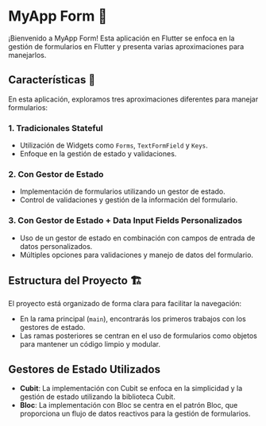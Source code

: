 # MyApp Form 📝

¡Bienvenido a MyApp Form! Esta aplicación en Flutter se enfoca en la gestión de formularios en Flutter y presenta varias aproximaciones para manejarlos. 

## Características 🚀

En esta aplicación, exploramos tres aproximaciones diferentes para manejar formularios:

### 1. Tradicionales Stateful

- Utilización de Widgets como `Forms`, `TextFormField` y `Keys`.
- Enfoque en la gestión de estado y validaciones.

### 2. Con Gestor de Estado

- Implementación de formularios utilizando un gestor de estado.
- Control de validaciones y gestión de la información del formulario.

### 3. Con Gestor de Estado + Data Input Fields Personalizados

- Uso de un gestor de estado en combinación con campos de entrada de datos personalizados.
- Múltiples opciones para validaciones y manejo de datos del formulario.

## Estructura del Proyecto 🏗️

El proyecto está organizado de forma clara para facilitar la navegación:

- En la rama principal (`main`), encontrarás los primeros trabajos con los gestores de estado.
- Las ramas posteriores se centran en el uso de formularios como objetos para mantener un código limpio y modular.

## Gestores de Estado Utilizados

- **Cubit**: La implementación con Cubit se enfoca en la simplicidad y la gestión de estado utilizando la biblioteca Cubit.
- **Bloc**: La implementación con Bloc se centra en el patrón Bloc, que proporciona un flujo de datos reactivos para la gestión de formularios.
